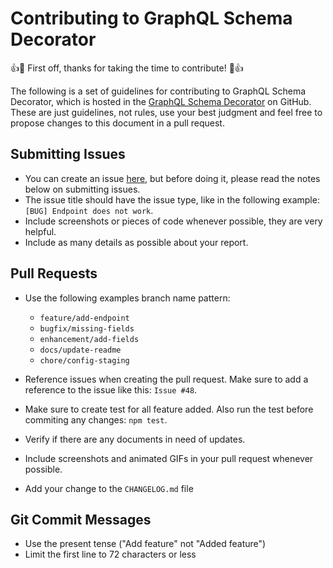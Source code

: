 # Contributing to GraphQL Schema Decorator

:+1::tada: First off, thanks for taking the time to contribute! :tada::+1:

The following is a set of guidelines for contributing to GraphQL Schema Decorator,
which is hosted in the [GraphQL Schema Decorator](https://github.com/indigotech/graphql-schema-decorator) on GitHub.
These are just guidelines, not rules, use your best judgment and feel free to
propose changes to this document in a pull request.

## Submitting Issues

* You can create an issue [here](https://github.com/indigotech/template-node/issues), but before doing it, please read the notes below on submitting issues.
* The issue title should have the issue type, like in the following example: `[BUG] Endpoint does not work`.
* Include screenshots or pieces of code whenever possible, they are very helpful.
* Include as many details as possible about your report.

## Pull Requests

* Use the following examples branch name pattern:
  - `feature/add-endpoint`  
  - `bugfix/missing-fields`
  - `enhancement/add-fields`
  - `docs/update-readme`
  - `chore/config-staging`
  
* Reference issues when creating the pull request. Make sure to add a reference to the issue like this: `Issue #48`.
* Make sure to create test for all feature added. Also run the test before commiting any changes: `npm test`.
* Verify if there are any documents in need of updates.
* Include screenshots and animated GIFs in your pull request whenever possible.
* Add your change to the `CHANGELOG.md` file

## Git Commit Messages

* Use the present tense ("Add feature" not "Added feature")
* Limit the first line to 72 characters or less
